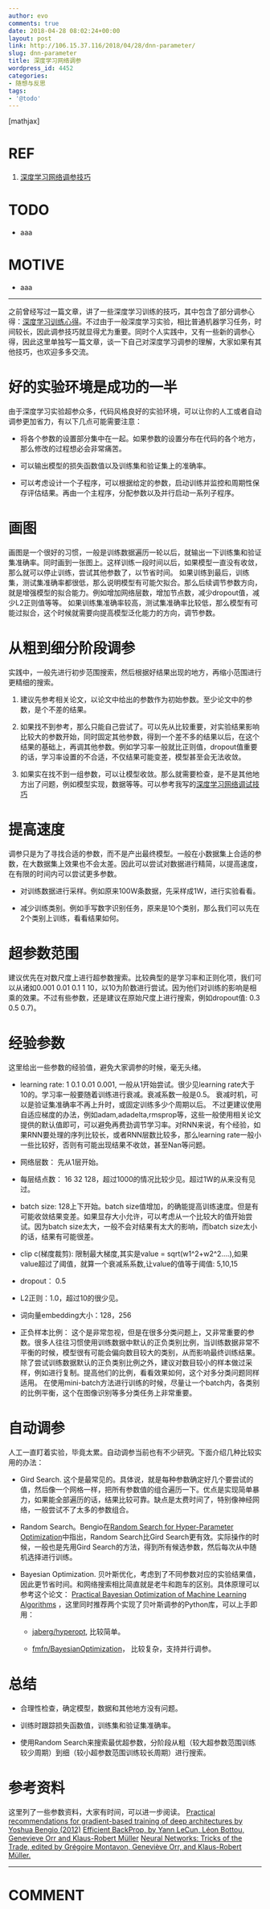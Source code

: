 ```yaml
---
author: evo
comments: true
date: 2018-04-28 08:02:24+00:00
layout: post
link: http://106.15.37.116/2018/04/28/dnn-parameter/
slug: dnn-parameter
title: 深度学习网络调参
wordpress_id: 4452
categories:
- 随想与反思
tags:
- '@todo'
---
```


<!-- more -->

[mathjax]


# REF





 	
  1. [深度学习网络调参技巧](https://zhuanlan.zhihu.com/p/24720954)




# TODO





 	
  * aaa




# MOTIVE





 	
  * aaa





* * *



之前曾经写过一篇文章，讲了一些深度学习训练的技巧，其中包含了部分调参心得：[深度学习训练心得](https://zhuanlan.zhihu.com/p/20767428)。不过由于一般深度学习实验，相比普通机器学习任务，时间较长，因此调参技巧就显得尤为重要。同时个人实践中，又有一些新的调参心得，因此这里单独写一篇文章，谈一下自己对深度学习调参的理解，大家如果有其他技巧，也欢迎多多交流。


# 好的实验环境是成功的一半


由于深度学习实验超参众多，代码风格良好的实验环境，可以让你的人工或者自动调参更加省力，有以下几点可能需要注意：



 	
  * 将各个参数的设置部分集中在一起。如果参数的设置分布在代码的各个地方，那么修改的过程想必会非常痛苦。

 	
  * 可以输出模型的损失函数值以及训练集和验证集上的准确率。

 	
  * 可以考虑设计一个子程序，可以根据给定的参数，启动训练并监控和周期性保存评估结果。再由一个主程序，分配参数以及并行启动一系列子程序。




# 画图


画图是一个很好的习惯，一般是训练数据遍历一轮以后，就输出一下训练集和验证集准确率。同时画到一张图上。这样训练一段时间以后，如果模型一直没有收敛，那么就可以停止训练，尝试其他参数了，以节省时间。
如果训练到最后，训练集，测试集准确率都很低，那么说明模型有可能欠拟合。那么后续调节参数方向，就是增强模型的拟合能力。例如增加网络层数，增加节点数，减少dropout值，减少L2正则值等等。
如果训练集准确率较高，测试集准确率比较低，那么模型有可能过拟合，这个时候就需要向提高模型泛化能力的方向，调节参数。


# 从粗到细分阶段调参


实践中，一般先进行初步范围搜索，然后根据好结果出现的地方，再缩小范围进行更精细的搜索。



 	
  1. 建议先参考相关论文，以论文中给出的参数作为初始参数。至少论文中的参数，是个不差的结果。

 	
  2. 如果找不到参考，那么只能自己尝试了。可以先从比较重要，对实验结果影响比较大的参数开始，同时固定其他参数，得到一个差不多的结果以后，在这个结果的基础上，再调其他参数。例如学习率一般就比正则值，dropout值重要的话，学习率设置的不合适，不仅结果可能变差，模型甚至会无法收敛。

 	
  3. 如果实在找不到一组参数，可以让模型收敛。那么就需要检查，是不是其他地方出了问题，例如模型实现，数据等等。可以参考我写的[深度学习网络调试技巧](https://zhuanlan.zhihu.com/p/20792837)




# 提高速度


调参只是为了寻找合适的参数，而不是产出最终模型。一般在小数据集上合适的参数，在大数据集上效果也不会太差。因此可以尝试对数据进行精简，以提高速度，在有限的时间内可以尝试更多参数。



 	
  * 对训练数据进行采样。例如原来100W条数据，先采样成1W，进行实验看看。

 	
  * 减少训练类别。例如手写数字识别任务，原来是10个类别，那么我们可以先在2个类别上训练，看看结果如何。




# 超参数范围


建议优先在对数尺度上进行超参数搜索。比较典型的是学习率和正则化项，我们可以从诸如0.001 0.01 0.1 1 10，以10为阶数进行尝试。因为他们对训练的影响是相乘的效果。不过有些参数，还是建议在原始尺度上进行搜索，例如dropout值: 0.3 0.5 0.7)。


# 经验参数


这里给出一些参数的经验值，避免大家调参的时候，毫无头绪。



 	
  * learning rate: 1 0.1 0.01 0.001, 一般从1开始尝试。很少见learning rate大于10的。学习率一般要随着训练进行衰减。衰减系数一般是0.5。 衰减时机，可以是验证集准确率不再上升时，或固定训练多少个周期以后。
不过更建议使用自适应梯度的办法，例如adam,adadelta,rmsprop等，这些一般使用相关论文提供的默认值即可，可以避免再费劲调节学习率。对RNN来说，有个经验，如果RNN要处理的序列比较长，或者RNN层数比较多，那么learning rate一般小一些比较好，否则有可能出现结果不收敛，甚至Nan等问题。

 	
  * 网络层数： 先从1层开始。

 	
  * 每层结点数： 16 32 128，超过1000的情况比较少见。超过1W的从来没有见过。

 	
  * batch size: 128上下开始。batch size值增加，的确能提高训练速度。但是有可能收敛结果变差。如果显存大小允许，可以考虑从一个比较大的值开始尝试。因为batch size太大，一般不会对结果有太大的影响，而batch size太小的话，结果有可能很差。

 	
  * clip c(梯度裁剪): 限制最大梯度,其实是value = sqrt(w1^2+w2^2….),如果value超过了阈值，就算一个衰减系系数,让value的值等于阈值: 5,10,15

 	
  * dropout： 0.5

 	
  * L2正则：1.0，超过10的很少见。

 	
  * 词向量embedding大小：128，256

 	
  * 正负样本比例： 这个是非常忽视，但是在很多分类问题上，又非常重要的参数。很多人往往习惯使用训练数据中默认的正负类别比例，当训练数据非常不平衡的时候，模型很有可能会偏向数目较大的类别，从而影响最终训练结果。除了尝试训练数据默认的正负类别比例之外，建议对数目较小的样本做过采样，例如进行复制。提高他们的比例，看看效果如何，这个对多分类问题同样适用。
在使用mini-batch方法进行训练的时候，尽量让一个batch内，各类别的比例平衡，这个在图像识别等多分类任务上非常重要。




# 自动调参


人工一直盯着实验，毕竟太累。自动调参当前也有不少研究。下面介绍几种比较实用的办法：



 	
  * Gird Search. 这个是最常见的。具体说，就是每种参数确定好几个要尝试的值，然后像一个网格一样，把所有参数值的组合遍历一下。优点是实现简单暴力，如果能全部遍历的话，结果比较可靠。缺点是太费时间了，特别像神经网络，一般尝试不了太多的参数组合。

 	
  * Random Search。Bengio在[Random Search for Hyper-Parameter Optimization](https://link.zhihu.com/?target=http%3A//www.jmlr.org/papers/volume13/bergstra12a/bergstra12a.pdf)中指出，Random Search比Gird Search更有效。实际操作的时候，一般也是先用Gird Search的方法，得到所有候选参数，然后每次从中随机选择进行训练。

 	
  * Bayesian Optimization. 贝叶斯优化，考虑到了不同参数对应的实验结果值，因此更节省时间。和网络搜索相比简直就是老牛和跑车的区别。具体原理可以参考这个论文： [Practical Bayesian Optimization of Machine Learning Algorithms](https://link.zhihu.com/?target=http%3A//papers.nips.cc/paper/4522-practical-bayesian-optimization-of-machine-learning-algorithms.pdf) ，这里同时推荐两个实现了贝叶斯调参的Python库，可以上手即用：

 	
    * [jaberg/hyperopt](https://link.zhihu.com/?target=https%3A//github.com/jaberg/hyperopt), 比较简单。

 	
    * [fmfn/BayesianOptimization](https://link.zhihu.com/?target=https%3A//github.com/fmfn/BayesianOptimization)， 比较复杂，支持并行调参。







# 总结





 	
  * 合理性检查，确定模型，数据和其他地方没有问题。

 	
  * 训练时跟踪损失函数值，训练集和验证集准确率。

 	
  * 使用Random Search来搜索最优超参数，分阶段从粗（较大超参数范围训练较少周期）到细（较小超参数范围训练较长周期）进行搜索。




# 参考资料


这里列了一些参数资料，大家有时间，可以进一步阅读。
[Practical recommendations for gradient-based training of deep architectures by Yoshua Bengio (2012)](https://link.zhihu.com/?target=https%3A//arxiv.org/abs/1206.5533)
[Efficient BackProp, by Yann LeCun, Léon Bottou, Genevieve Orr and Klaus-Robert Müller](https://link.zhihu.com/?target=http%3A//yann.lecun.com/exdb/publis/pdf/lecun-98b.pdf)
[Neural Networks: Tricks of the Trade, edited by Grégoire Montavon, Geneviève Orr, and Klaus-Robert Müller.](https://link.zhihu.com/?target=http%3A//www.springer.com/computer/theoretical%2Bcomputer%2Bscience/book/978-3-642-35288-1)























* * *





# COMMENT



